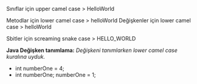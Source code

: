 Sınıflar için upper camel case > HelloWorld

Metodlar için lower camel case > helloWorld
Değişkenler için lower camel case > helloWorld

Sbitler için screaming snake case > HELLO_WORLD



**Java Değişken tanımlama:**
_Değişkeni tanımlarken lower camel case kuralına uyduk._
* int numberOne = 4; 
* int numberOne;
  numberOne = 1;


